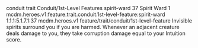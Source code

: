 <ability>
  <metadata>
    <class>conduit</class>
    <feature_type>trait</feature_type>
    <file_dpath>Conduit/1st-Level Features</file_dpath>
    <item_id>spirit-ward</item_id>
    <item_index>37</item_index>
    <item_name>Spirit Ward</item_name>
    <level>1</level>
    <scc>mcdm.heroes.v1:feature.trait.conduit.1st-level-feature:spirit-ward</scc>
    <scdc>1.1.1:5.1.7.1:37</scdc>
    <source>mcdm.heroes.v1</source>
    <type>feature/trait/conduit/1st-level-feature</type>
  </metadata>
  <effects>
    <effect type="mundane">Invisible spirits surround you if you are harmed. Whenever an adjacent creature deals damage to you, they take corruption damage equal to your Intuition score.</effect>
  </effects>
</ability>
